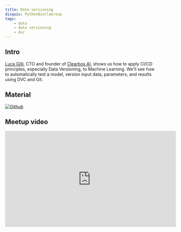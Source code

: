```yaml
---
title: Data versioning
disquis: PythonBiellaGroup
tags:
    - data
    - data versioning
    - dvc
---
```


## Intro

[Luca Gilli](https://www.linkedin.com/in/luca-gilli/), CTO and founder of [Clearbox.AI](https://www.clearbox.ai/), shows us how to apply CI/CD principles, especially Data Versioning, to Machine Learning. We'll see how to automatically test a model, version input data, parameters, and results using DVC and Git.

## Material

[![Github](https://img.shields.io/badge/GitHub-181717.svg?style=for-the-badge&logo=GitHub&logoColor=white)](https://github.com/gillus/DVC_Python_Biella)

## Meetup video
<iframe width="560" height="315" src="https://www.youtube.com/embed/A2REtCj4JnM" title="YouTube video player" frameborder="0" allow="accelerometer; autoplay; clipboard-write; encrypted-media; gyroscope; picture-in-picture; web-share" allowfullscreen></iframe>